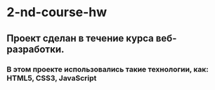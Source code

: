 <h1>2-nd-course-hw</h1>

<h2>Проект сделан в течение курса веб-разработки.</h2>

<h3>В этом проекте использовались такие технологии, как: HTML5, CSS3, JavaScript</h3>
